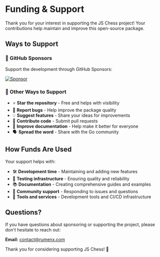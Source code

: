 # Funding & Support

Thank you for your interest in supporting the JS Chess project! Your contributions help maintain and improve this open-source package.

## Ways to Support

### 🌟 GitHub Sponsors

Support the development through GitHub Sponsors:

[![Sponsor](https://img.shields.io/badge/Sponsor-GitHub%20Sponsors-pink.svg)](https://github.com/sponsors/RumenDamyanov)

### 💝 Other Ways to Support

- ⭐ **Star the repository** - Free and helps with visibility
- 🐛 **Report bugs** - Help improve the package quality
- 💡 **Suggest features** - Share your ideas for improvements
- 📝 **Contribute code** - Submit pull requests
- 📖 **Improve documentation** - Help make it better for everyone
- 🗣️ **Spread the word** - Share with the Go community

## How Funds Are Used

Your support helps with:

- 🛠️ **Development time** - Maintaining and adding new features
- 🧪 **Testing infrastructure** - Ensuring quality and reliability
- 📚 **Documentation** - Creating comprehensive guides and examples
- 🎯 **Community support** - Responding to issues and questions
- 🔧 **Tools and services** - Development tools and CI/CD infrastructure

## Questions?

If you have questions about sponsoring or supporting the project, please don't hesitate to reach out:

**Email:** [contact@rumenx.com](mailto:contact@rumenx.com)

Thank you for considering supporting JS Chess! 🙏

